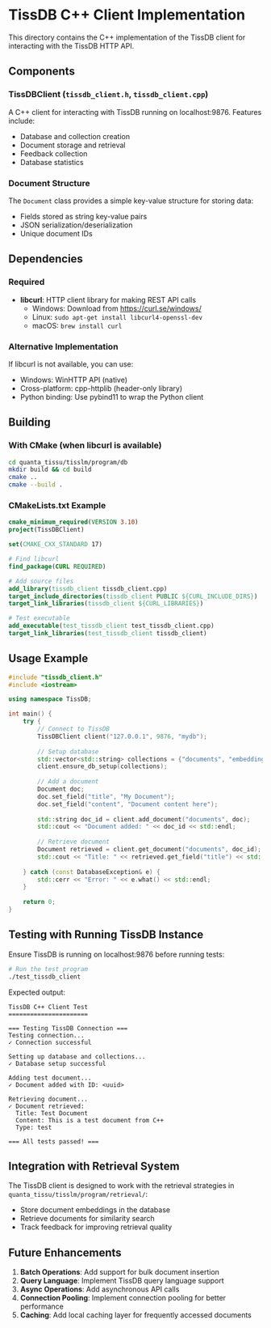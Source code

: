# TissDB C++ Client Implementation

This directory contains the C++ implementation of the TissDB client for interacting with the TissDB HTTP API.

## Components

### TissDBClient (`tissdb_client.h`, `tissdb_client.cpp`)
A C++ client for interacting with TissDB running on localhost:9876. Features include:
- Database and collection creation
- Document storage and retrieval
- Feedback collection
- Database statistics

### Document Structure
The `Document` class provides a simple key-value structure for storing data:
- Fields stored as string key-value pairs
- JSON serialization/deserialization
- Unique document IDs

## Dependencies

### Required
- **libcurl**: HTTP client library for making REST API calls
  - Windows: Download from https://curl.se/windows/
  - Linux: `sudo apt-get install libcurl4-openssl-dev`
  - macOS: `brew install curl`

### Alternative Implementation
If libcurl is not available, you can use:
- Windows: WinHTTP API (native)
- Cross-platform: cpp-httplib (header-only library)
- Python binding: Use pybind11 to wrap the Python client

## Building

### With CMake (when libcurl is available)

```bash
cd quanta_tissu/tisslm/program/db
mkdir build && cd build
cmake ..
cmake --build .
```

### CMakeLists.txt Example

```cmake
cmake_minimum_required(VERSION 3.10)
project(TissDBClient)

set(CMAKE_CXX_STANDARD 17)

# Find libcurl
find_package(CURL REQUIRED)

# Add source files
add_library(tissdb_client tissdb_client.cpp)
target_include_directories(tissdb_client PUBLIC ${CURL_INCLUDE_DIRS})
target_link_libraries(tissdb_client ${CURL_LIBRARIES})

# Test executable
add_executable(test_tissdb_client test_tissdb_client.cpp)
target_link_libraries(test_tissdb_client tissdb_client)
```

## Usage Example

```cpp
#include "tissdb_client.h"
#include <iostream>

using namespace TissDB;

int main() {
    try {
        // Connect to TissDB
        TissDBClient client("127.0.0.1", 9876, "mydb");
        
        // Setup database
        std::vector<std::string> collections = {"documents", "embeddings"};
        client.ensure_db_setup(collections);
        
        // Add a document
        Document doc;
        doc.set_field("title", "My Document");
        doc.set_field("content", "Document content here");
        
        std::string doc_id = client.add_document("documents", doc);
        std::cout << "Document added: " << doc_id << std::endl;
        
        // Retrieve document
        Document retrieved = client.get_document("documents", doc_id);
        std::cout << "Title: " << retrieved.get_field("title") << std::endl;
        
    } catch (const DatabaseException& e) {
        std::cerr << "Error: " << e.what() << std::endl;
    }
    
    return 0;
}
```

## Testing with Running TissDB Instance

Ensure TissDB is running on localhost:9876 before running tests:

```bash
# Run the test program
./test_tissdb_client
```

Expected output:
```
TissDB C++ Client Test
======================

=== Testing TissDB Connection ===
Testing connection...
✓ Connection successful

Setting up database and collections...
✓ Database setup successful

Adding test document...
✓ Document added with ID: <uuid>

Retrieving document...
✓ Document retrieved:
  Title: Test Document
  Content: This is a test document from C++
  Type: test

=== All tests passed! ===
```

## Integration with Retrieval System

The TissDB client is designed to work with the retrieval strategies in `quanta_tissu/tisslm/program/retrieval/`:
- Store document embeddings in the database
- Retrieve documents for similarity search
- Track feedback for improving retrieval quality

## Future Enhancements

1. **Batch Operations**: Add support for bulk document insertion
2. **Query Language**: Implement TissDB query language support
3. **Async Operations**: Add asynchronous API calls
4. **Connection Pooling**: Implement connection pooling for better performance
5. **Caching**: Add local caching layer for frequently accessed documents
